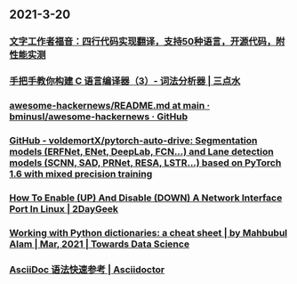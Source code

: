 
## 2021-3-20

### [文字工作者福音：四行代码实现翻译，支持50种语言，开源代码，附性能实测](https://juejin.cn/post/6940986438594854925)

### [手把手教你构建 C 语言编译器（3）- 词法分析器 | 三点水](https://lotabout.me/2015/write-a-C-interpreter-3/)

### [awesome-hackernews/README.md at main · bminusl/awesome-hackernews · GitHub](https://github.com/bminusl/awesome-hackernews/blob/main/README.md)

### [GitHub - voldemortX/pytorch-auto-drive: Segmentation models (ERFNet, ENet, DeepLab, FCN...) and Lane detection models (SCNN, SAD, PRNet, RESA, LSTR...) based on PyTorch 1.6 with mixed precision training](https://github.com/voldemortX/pytorch-auto-drive)

### [How To Enable (UP) And Disable (DOWN) A Network Interface Port In Linux | 2DayGeek](https://www.2daygeek.com/enable-disable-up-down-nic-network-interface-port-linux/)

### [Working with Python dictionaries: a cheat sheet | by Mahbubul Alam | Mar, 2021 | Towards Data Science](https://towardsdatascience.com/working-with-python-dictionaries-a-cheat-sheet-706c14d29da5)

### [AsciiDoc 语法快速参考 | Asciidoctor](https://asciidoctor.cn/docs/asciidoc-syntax-quick-reference/)